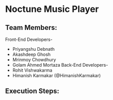 # Noctune Music Player
## Team Members:
Front-End Developers-
- Priyangshu Debnath
- Akashdeep Ghosh
- Mrinmoy Chowdhury
- Golam Ahmed Mortaza
Back-End Developers-
- Rohit Vishwakarma
- Himanish Karmakar (@HimanishKarmakar)

## Execution Steps:
